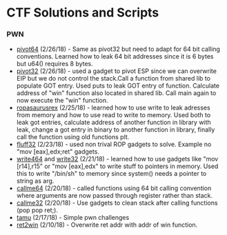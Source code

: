 # CTF Solutions and Scripts


### PWN

- [pivot64](rop-emporium/pivot64/) (2/26/18) - Same as pivot32 but need to adapt for 64 bit calling conventions. Learned how to leak 64 bit addresses since it is 6 bytes but u64() requires 8 bytes. 
- [pivot32](rop-emporium/pivot32/) (2/26/18) - used a gadget to pivot ESP since we can overwrite EIP but we do not control the stack.Call a function from shared lib to populate GOT entry. Used puts to leak GOT entry of function. Calculate address of "win" function also located in shared lib. Call main again to now execute the "win" function.  
- [ropasaurusrex](train/ropasaurusrex/) (2/25/18) - learned how to use write to leak adresses from memory and how to use read to write to memory. Used both to leak got entries, calculate address of another function in library with leak, change a got entry in binary to another function in library, finally call the function using old functions plt.
- [fluff32](rop-emporium/fluff32/) (2/23/18) - used non trival ROP gadgets to solve. Example no "mov [eax],edx;ret" gadgets. 
- [write464](rop-emporium/write464/) and [write32](rop-emporium/write432) (2/21/18) - learned how to use gadgets like "mov [r14],r15" or "mov [eax],edx" to write stuff to pointers in memory. Used this to write "/bin/sh" to memory since system() needs a pointer to string as arg.
- [callme64](rop-emporium/callme64/) (2/20/18) - called functions using 64 bit calling convention where arguments are now passed through register rather than stack.
- [callme32](rop-emporium/callme32/) (2/20/18) - Use gadgets to clean stack after calling functions (pop pop ret;).
- [tamu](tamu18/) (2/17/18) - Simple pwn challenges
- [ret2win](rop-emporium/ret2win64/) (2/10/18) - Overwrite ret addr with addr of win function.


